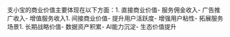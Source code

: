 支小宝的商业价值主要体现在以下方面：1. 直接商业价值- 服务佣金收入- 广告推广收入- 增值服务收入1. 间接商业价值- 提升用户活跃度- 增强用户粘性- 拓展服务场景1. 长期战略价值- 数据资产积累- AI能力沉淀- 生态价值提升
